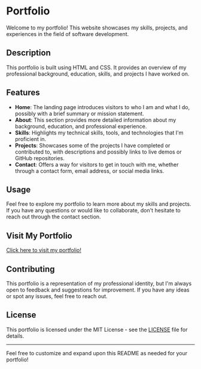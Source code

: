 # Portfolio

Welcome to my portfolio! This website showcases my skills, projects, and experiences in the field of software development.

## Description

This portfolio is built using HTML and CSS. It provides an overview of my professional background, education, skills, and projects I have worked on. 

## Features

- **Home**: The landing page introduces visitors to who I am and what I do, possibly with a brief summary or mission statement.
- **About**: This section provides more detailed information about my background, education, and professional experience.
- **Skills**: Highlights my technical skills, tools, and technologies that I'm proficient in.
- **Projects**: Showcases some of the projects I have completed or contributed to, with descriptions and possibly links to live demos or GitHub repositories.
- **Contact**: Offers a way for visitors to get in touch with me, whether through a contact form, email address, or social media links.

## Usage

Feel free to explore my portfolio to learn more about my skills and projects. If you have any questions or would like to collaborate, don't hesitate to reach out through the contact section.

## Visit My Portfolio

[Click here to visit my portfolio!](https://rm312.github.io/Portfolio/)

## Contributing

This portfolio is a representation of my professional identity, but I'm always open to feedback and suggestions for improvement. If you have any ideas or spot any issues, feel free to reach out.

## License

This portfolio is licensed under the MIT License - see the [LICENSE](LICENSE) file for details.

---

Feel free to customize and expand upon this README as needed for your portfolio!
